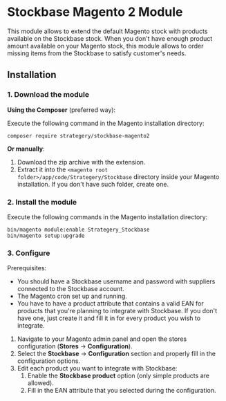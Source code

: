 # Stockbase Magento 2 Module

This module allows to extend the default Magento stock with products available on the Stockbase stock.
When you don't have enough product amount available on your Magento stock, this module allows to order missing items from
the Stockbase to satisfy customer's needs.


## Installation

### 1. Download the module

**Using the Composer** (preferred way):

Execute the following command in the Magento installation directory:  
```
composer require strategery/stockbase-magento2
```  

**Or manually**:

1. Download the zip archive with the extension.
2. Extract it into the `<magento root folder>/app/code/Strategery/Stockbase` directory inside your Magento installation.
   If you don't have such folder, create one.


### 2. Install the module

Execute the following commands in the Magento installation directory:  
```
bin/magento module:enable Strategery_Stockbase
bin/magento setup:upgrade
```

### 3. Configure

Prerequisites:

* You should have a Stockbase username and password with suppliers connected to the Stockbase account.
* The Magento cron set up and running.
* You have to have a product attribute that contains a valid EAN for products that you're planning to integrate with
  Stockbase. If you don't have one, just create it and fill it in for every product you wish to integrate.


1. Navigate to your Magento admin panel and open the stores configuration (**Stores** -> **Configuration**).
2. Select the **Stockbase** -> **Configuration** section and properly fill in the configuration options.
3. Edit each product you want to integrate with Stockbase:
    1. Enable the **Stockbase product** option (only simple products are allowed).
    2. Fill in the EAN attribute that you selected during the configuration.




